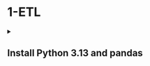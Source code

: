 # 1-ETL
<details>
  <summary><h2>Install Python 3.13 and pandas</h2></summary>

  ```bash
  echo "Updating package lists and installing Python 3.13..."
  sudo apt update
  sudo apt install software-properties-common -y
  sudo add-apt-repository ppa:deadsnakes/ppa -y
  sudo apt update
  sudo apt install python3.13 -y

  echo "Installing pandas library for Python 3.13..."
  sudo python3.13 -m pip install pandas
</details>


<details>
  <summary>Download and Extract Data</summary>

  ```bash
  # --- 1. Download and Extract Data ---
  echo "Downloading and extracting source data..."
  wget [https://cf-courses-data.s3.us.cloud-object-storage.appdomain.cloud/IBMDeveloperSkillsNetwork-PY0221EN-SkillsNetwork/labs/module%206/Lab%20-%20Extract%20Transform%20Load/data/source.zip](https://cf-courses-data.s3.us.cloud-object-storage.appdomain.cloud/IBMDeveloperSkillsNetwork-PY0221EN-SkillsNetwork/labs/module%206/Lab%20-%20Extract%20Transform%20Load/data/source.zip)
  unzip source.zip

  
